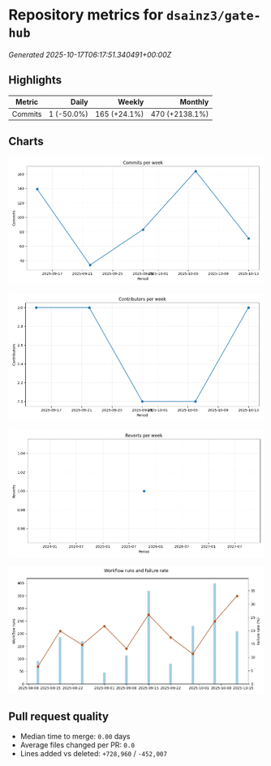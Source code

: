 # Repository metrics for `dsainz3/gate-hub`

_Generated 2025-10-17T06:17:51.340491+00:00Z_

## Highlights

| Metric | Daily | Weekly | Monthly |
| --- | ---: | ---: | ---: |
| Commits | 1 (-50.0%) | 165 (+24.1%) | 470 (+2138.1%) |

## Charts

![Commits per week](./commits_per_week.png)

![Contributors per week](./contributors_per_week.png)

![Reverts per week](./reverts_per_week.png)

![CI health](./ci_failure_rate.png)

## Pull request quality

* Median time to merge: `0.00` days
* Average files changed per PR: `0.0`
* Lines added vs deleted: `+728,960` / `-452,007`